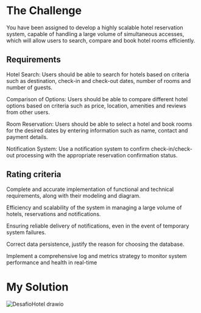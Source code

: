 # The Challenge
You have been assigned to develop a highly scalable hotel reservation system, capable of handling a large volume of simultaneous accesses, which will allow users to search, compare and book hotel rooms efficiently.

## Requirements

Hotel Search: Users should be able to search for hotels based on criteria such as destination, check-in and check-out dates, number of rooms and number of guests.

Comparison of Options: Users should be able to compare different hotel options based on criteria such as price, location, amenities and reviews from other users.

Room Reservation: Users should be able to select a hotel and book rooms for the desired dates by entering information such as name, contact and payment details.

Notification System: Use a notification system to confirm check-in/check-out processing with the appropriate reservation confirmation status.



## Rating criteria

Complete and accurate implementation of functional and technical requirements, along with their modeling and diagram.

Efficiency and scalability of the system in managing a large volume of hotels, reservations and notifications.

Ensuring reliable delivery of notifications, even in the event of temporary system failures.

Correct data persistence, justify the reason for choosing the database.

Implement a comprehensive log and metrics strategy to monitor system performance and health in real-time

# My Solution
![DesafioHotel drawio](https://github.com/neves-eduardo/hotel-challenge/assets/39205974/f0ce4d38-c5af-45c1-a341-a4dc1cc29c2e)

